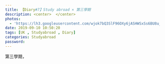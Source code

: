 ```yaml
---
title: 【Diary#7】Study abroad × 第三學期
description: <center>  </center>
photos:
  - 'https://lh3.googleusercontent.com/wjok7bQ3SlF96OXy6jASHWSxSs6BU8u_tV5QCLdgzonQ2M9WzvOFAfZ05v722ovJEL0UZ-Dj2cX4WY9pT7DLkYZ4vZlMYyiDoD_Nt6o2BNm-SpOmL0Xo17bjISb5s3tmzf0e0RPUYPXUiZhQ3gRmWtMdi9y2yIVuvPNzU96mx10IpFjvs0I2q36GqJ-csd3FeI8UqIV8lCymcF_9lsZ-qlJet85fua7IYZdVVXieMC25LkO1lqAfBx0XgtbmEvWSVUYlZoWAMLMgF5K_Pae9Cpitp8u_xvrxGicmISgQN6e6EAHjNS5oyAXRfsRxqhDAdqvgB7CRNZn7mK0PeUySJa_A42QPsjqPoV-2bWPD61aFK5DAVCcOSRQwm1ibL_pVetCGXoH4-p0-nt_mIPOhzRvay2Wj27mJBRpdWsV4-zpp5obGFHHoqFXf9eLO0t19NZ1gE7Xs1yux2lARq2PCecMVx5xZJNsKTAQfTVgow7HQnmy52KRQDhIX9LptaEN2Fklx61mB3Zv4Kzuwy2VYYdOSuUzDiiizTJphcIaQ5J-X6V9GcCAgYRCF8kn7LT6XopSWJH0AclI6vK4j24P_8EKPydOETuIokOsxetn5KweOrE3eIwHkrnoBfGAcw0SaHvLfODlb6BbDvglCNiBpFSqzchqpxWZEsJTXspY421S5bn3hx5kjPZYD6lgeqR3q8AWIJQLDrWDnbqASqfW81MkEqSMATDJEIcEliAdJn3j_0QmZYA=w2044-h1534-no'
date: 2019-09-10 10:50:20
tags: [UK , Studyabroad , Diary]
categories: Studyabroad
password:
---
```

第三學期，
